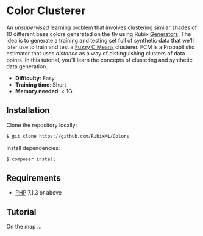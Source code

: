 # Color Clusterer

An *unsupervised* learning problem that involves clustering similar shades of 10 different base colors generated on the fly using Rubix [Generators](https://github.com/RubixML/RubixML#generators). The idea is to generate a training and testing set full of synthetic data that we'll later use to train and test a [Fuzzy C Means](https://github.com/RubixML/RubixML#fuzzy-c-means) clusterer. FCM is a Probabilistic estimator that uses *distance* as a way of distinguishing clusters of data points. In this tutorial, you'll learn the concepts of clustering and synthetic data generation.

- **Difficulty**: Easy
- **Training time**: Short
- **Memory needed**: < 1G

## Installation

Clone the repository locally:
```sh
$ git clone https://github.com/RubixML/Colors
```

Install dependencies:
```sh
$ composer install
```

## Requirements
- [PHP](https://php.net) 7.1.3 or above

## Tutorial

On the map ...
